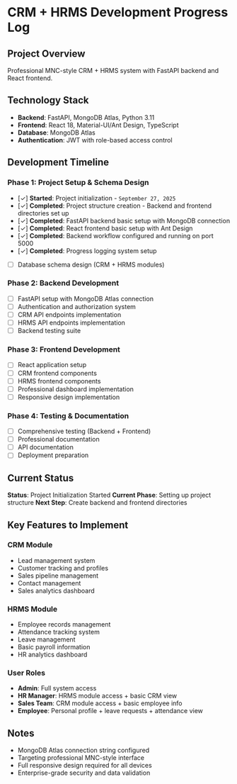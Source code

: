 # CRM + HRMS Development Progress Log

## Project Overview
Professional MNC-style CRM + HRMS system with FastAPI backend and React frontend.

## Technology Stack
- **Backend**: FastAPI, MongoDB Atlas, Python 3.11
- **Frontend**: React 18, Material-UI/Ant Design, TypeScript
- **Database**: MongoDB Atlas
- **Authentication**: JWT with role-based access control

## Development Timeline

### Phase 1: Project Setup & Schema Design
- [✓] **Started**: Project initialization - `September 27, 2025`
- [✓] **Completed**: Project structure creation - Backend and frontend directories set up
- [✓] **Completed**: FastAPI backend basic setup with MongoDB connection
- [✓] **Completed**: React frontend basic setup with Ant Design
- [✓] **Completed**: Backend workflow configured and running on port 5000
- [✓] **Completed**: Progress logging system setup
- [ ] Database schema design (CRM + HRMS modules)

### Phase 2: Backend Development
- [ ] FastAPI setup with MongoDB Atlas connection
- [ ] Authentication and authorization system
- [ ] CRM API endpoints implementation
- [ ] HRMS API endpoints implementation
- [ ] Backend testing suite

### Phase 3: Frontend Development
- [ ] React application setup
- [ ] CRM frontend components
- [ ] HRMS frontend components
- [ ] Professional dashboard implementation
- [ ] Responsive design implementation

### Phase 4: Testing & Documentation
- [ ] Comprehensive testing (Backend + Frontend)
- [ ] Professional documentation
- [ ] API documentation
- [ ] Deployment preparation

## Current Status
**Status**: Project Initialization Started
**Current Phase**: Setting up project structure
**Next Step**: Create backend and frontend directories

## Key Features to Implement

### CRM Module
- Lead management system
- Customer tracking and profiles
- Sales pipeline management
- Contact management
- Sales analytics dashboard

### HRMS Module
- Employee records management
- Attendance tracking system
- Leave management
- Basic payroll information
- HR analytics dashboard

### User Roles
- **Admin**: Full system access
- **HR Manager**: HRMS module access + basic CRM view
- **Sales Team**: CRM module access + basic employee info
- **Employee**: Personal profile + leave requests + attendance view

## Notes
- MongoDB Atlas connection string configured
- Targeting professional MNC-style interface
- Full responsive design required for all devices
- Enterprise-grade security and data validation